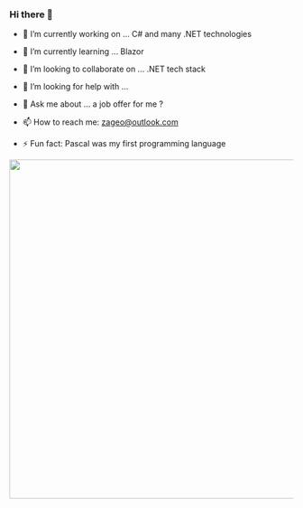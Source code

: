 ### Hi there 👋


- 🔭 I’m currently working on ... C# and many .NET technologies
- 🌱 I’m currently learning ... Blazor
- 👯 I’m looking to collaborate on ... .NET tech stack
- 🤔 I’m looking for help with ...
- 💬 Ask me about ... a job offer for me ? 
- 📫 How to reach me: zageo@outlook.com

- ⚡ Fun fact: Pascal was my first programming language


<p align="center">
<img src="https://github-readme-stats.vercel.app/api?username=zacharidis&show_icons=true&count_private=true&theme=solarized-light&hide_border=true" width="600">
</p>
<!--
**zacharidis/zacharidis** is a ✨ _special_ ✨ repository because its `README.md` (this file) appears on your GitHub profile.

Here are some ideas to get you started:



-->
